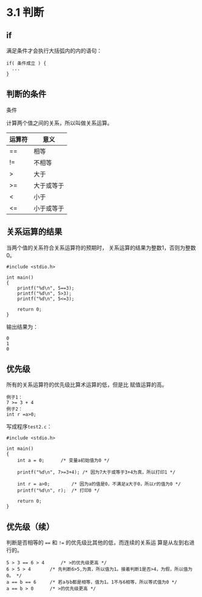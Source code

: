 # 3.1 判断

## if

满足条件才会执行大括弧内的内的语句：

```
if( 条件成立 ) {
  ...
}
```

## 判断的条件

条件

计算两个值之间的关系，所以叫做关系运算。

|  运算符  |  意义  |
|  ---  |  ---  |
|  ==  |  相等  |
|  !=  |  不相等  |
|  >  |  大于  |
|  >=  |  大于或等于  |
|  <  |  小于  |
|  <=  |  小于或等于  |

## 关系运算的结果

当两个值的关系符合关系运算符的预期时，
关系运算的结果为整数1，否则为整数0。

```
#include <stdio.h>

int main()
{
	printf("%d\n", 5==3);
	printf("%d\n", 5>3);
	printf("%d\n", 5<=3);

	return 0;
}
```

输出结果为：

```
0
1
0
```

## 优先级

所有的关系运算符的优先级比算术运算的低，但是比
赋值运算的高。

```
例子1：
7 >= 3 + 4
例子2：
int r =a>0;
```

写成程序`test2.c`：

```
#include <stdio.h>

int main()
{
	int a = 0;		/* 变量a初始值为0 */
	
	printf("%d\n", 7>=3+4);	/* 因为7大于或等于3+4为真，所以打印1 */
	
	int r = a>0;		/* 因为a的值是0，不满足a大于0，所以r的值为0 */
	printf("%d\n", r);	/* 打印0 */

	return 0;
}
```

## 优先级（续）

判断是否相等的 `==` 和 `!=` 的优先级比其他的低，而连续的关系运
算是从左到右进行的。

```
5 > 3 == 6 > 4		/* >的优先级更高 */
6 > 5 > 4		/* 先判断6>5,为真，所以值为1。接着判断1是否>4，为假，所以值为0。 */
a == b == 6		/* 若a与b都是相等，值为1。1不与6相等，所以等式值为0 */
a == b > 0		/* >的优先级更高 */
```



